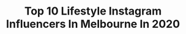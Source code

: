 ---
title: Top 10 Lifestyle Instagram Influencers In Melbourne In 2020
description: >-
  Find top lifestyle Instagram influencers in Melbourne in 2020. Most popular hashtags: #melbourneblogger #melbourne #lifestyle.
platform: Instagram
hits: 115
text_top: Discover the most popular Instagram accounts on inBeat.
text_bottom: Our search engine holds 115 Instagram influencers like this in Melbourne, Australia for you to connect with.
profiles:
  - username: "kellykelly.h"
    fullname: >-
      K E L L Y   H O
    bio: >-
      Stylist . Photographer . Content Creator #Fashion | #Beauty | #Lifestyle #Melbourne, #Australia Contact and Collab please DM or Email me
    location: "Australia"
    followers: 35687
    engagement: 60
    commentsToLikes: 0.100408
    id: ck14l4wa5svbd0i190oyfztsg
    verified: false
    hashtags: "#apmfuncrazylove, #cemoyskincare, #cemoy, #macstudiofix"
  - username: "_stuart_wilson"
    fullname: >-
      Stuart Wilson 🏴󠁧󠁢󠁳󠁣󠁴󠁿
    bio: >-
      ➮ Personal Trainer ➮ Aspire. Learn. Create. ➮ Melbourne, Aus @classpassausnz ambassador
    location: "Australia"
    followers: 9509
    engagement: 506
    commentsToLikes: 0.149163
    id: ck15u8y9um0770i19o710xq0y
    verified: false
    hashtags: "#manbun, #exercise, #melbournefashion, #covid"
  - username: "samar.cheemaa"
    fullname: >-
      Lifestyle Blogger📍Melbourne🇦🇺
    bio: >-
      Food | Home | Travel | Lifestyle Email: sacheema154@gmail.com From🇵🇰—>Residing in🇦🇺—>Travelled to🇨🇭🇫🇷🇩🇪🇳🇱🇧🇪🇮🇹🇹🇭🇱🇰🇨🇳🇮🇩
    location: "Australia"
    followers: 7396
    engagement: 735
    commentsToLikes: 0.670333
    id: ck9wgdwwpszro0j78wjhm0yfu
    verified: false
    hashtags: "#food, #gramgirlx, #onthetable, #eid"
  - username: "_changxxuu"
    fullname: >-
      CHANG
    bio: >-
      fashion | food | lifestyle 📍#melbourne #shanghai 📧changxxuu@outlook.com | DM
    location: "Australia"
    followers: 19799
    engagement: 222
    commentsToLikes: 0.022633
    id: ckap7h9m5k2hc0i78knzv4ash
    verified: false
    hashtags: "#gucci"
  - username: "hanaramadan__"
    fullname: >-
      H A N A • R A M A D A N
    bio: >-
      Beauty + Skincare + Lifestyle 📍 Melbourne 💌 Hana.ramadan@outlook.com @neonmodelmanagement
    location: "Australia"
    followers: 17592
    engagement: 175
    commentsToLikes: 0.044725
    id: ck0tvremdcj9z0i196jfh729z
    verified: false
    hashtags: "#skin, #skincare, #mecca, #skincareroutine"
  - username: "farrah.zaur"
    fullname: >-
      Farrah Z
    bio: >-
      Melbourne Mum Lifestyle | Fashion | Beauty Email for collab💗
    location: "Australia"
    followers: 32487
    engagement: 255
    commentsToLikes: 0.076198
    id: ck9wd3mh9dxbf0j78437anf8y
    verified: false
    hashtags: "#zurutoys, #lovedianacollab, #australianblogger, #melbourneinfluencer"
  - username: "checkmelbourne"
    fullname: >-
      Check It Out!
    bio: >-
      Things to see, do, eat and buy in the World's Most Liveable City! Tag us or #checkmelbourne DM or Email for Inquiries 🇦🇺
    location: "Australia"
    followers: 68565
    engagement: 231
    commentsToLikes: 0.009456
    id: ck13b8jkwu85a0i19nbc0x5as
    verified: false
    hashtags: "#melbourneevents, #igersmelbourne, #melbournefood, #exploringaustralia"
  - username: "abcinmelbourne"
    fullname: >-
      ABC Melbourne
    bio: >-
      📸 Tag us or #abcmyphoto to be featured
    location: "Australia"
    followers: 47240
    engagement: 271
    commentsToLikes: 0.025772
    id: ck15rweoda16j0i19t7dou20f
    verified: true
    hashtags: "#coronavirus, #stayhome, #melbmoment, #abcmelbmasterpiece"
  - username: "aurevoirdarling"
    fullname: >-
      Anna May • Melbourne Lifestyle
    bio: >-
      🤍 graphic designer + pastry chef’s love for selected good style and good food ☁️ melbourne creative/ content creator ✉️aurevoirdarling@hotmail.com
    location: "Australia"
    followers: 11916
    engagement: 469
    commentsToLikes: 0.059078
    id: ck5q09ed44w6k0i117iivqr2x
    verified: false
    hashtags: "#deliverooau, #littlebutterlotsaflavour, #anywhereeywear, #emilyinmelbourne"
  - username: "lorenaszy"
    fullname: >-
      LORENA SZY
    bio: >-
      Polish/Australian girl from Melbourne, Australia Lifestyle, Beauty, Fashion, Traveller Collab ✉ lorenaszy@outlook.com
    location: "Australia"
    followers: 68862
    engagement: 472
    commentsToLikes: 0.266812
    id: ckf5qad588ogm0j239sx1fpua
    verified: false
    hashtags: "#circlednastory, #circladnachangemaker, #gifted, #showpo"
---